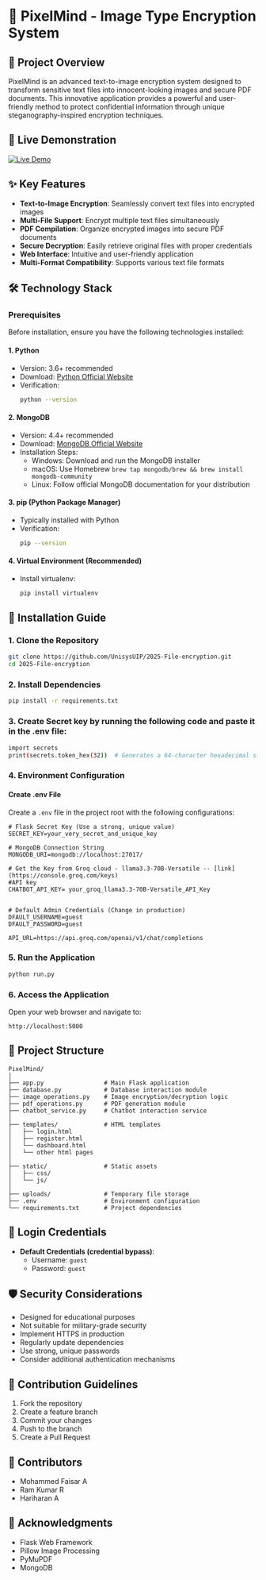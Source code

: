 # 🔐 PixelMind - Image Type Encryption System

## 📖 Project Overview

PixelMind is an advanced text-to-image encryption system designed to transform sensitive text files into innocent-looking images and secure PDF documents. This innovative application provides a powerful and user-friendly method to protect confidential information through unique steganography-inspired encryption techniques.

## 🚀 Live Demonstration

[![Live Demo](https://img.shields.io/badge/Live-Demo-success?style=for-the-badge)](https://pixelminds.pythonanywhere.com/)

## ✨ Key Features

- **Text-to-Image Encryption**: Seamlessly convert text files into encrypted images
- **Multi-File Support**: Encrypt multiple text files simultaneously
- **PDF Compilation**: Organize encrypted images into secure PDF documents
- **Secure Decryption**: Easily retrieve original files with proper credentials
- **Web Interface**: Intuitive and user-friendly application
- **Multi-Format Compatibility**: Supports various text file formats

## 🛠 Technology Stack

### Prerequisites

Before installation, ensure you have the following technologies installed:

#### 1. Python
- Version: 3.6+ recommended
- Download: [Python Official Website](https://www.python.org/downloads/)
- Verification:
  ```bash
  python --version
  ```

#### 2. MongoDB
- Version: 4.4+ recommended
- Download: [MongoDB Official Website](https://www.mongodb.com/try/download/community)
- Installation Steps:
  - Windows: Download and run the MongoDB installer
  - macOS: Use Homebrew `brew tap mongodb/brew && brew install mongodb-community`
  - Linux: Follow official MongoDB documentation for your distribution

#### 3. pip (Python Package Manager)
- Typically installed with Python
- Verification:
  ```bash
  pip --version
  ```

#### 4. Virtual Environment (Recommended)
- Install virtualenv:
  ```bash
  pip install virtualenv
  ```

## 🚀 Installation Guide

### 1. Clone the Repository
```bash
git clone https://github.com/UnisysUIP/2025-File-encryption.git
cd 2025-File-encryption
```

### 2. Install Dependencies
```bash
pip install -r requirements.txt
```

### 3. Create Secret key by running the following code and paste it in the .env file:
```bash
import secrets
print(secrets.token_hex(32))  # Generates a 64-character hexadecimal string
```
### 4. Environment Configuration

#### Create .env File
Create a `.env` file in the project root with the following configurations:

```plaintext
# Flask Secret Key (Use a strong, unique value)
SECRET_KEY=your_very_secret_and_unique_key

# MongoDB Connection String
MONGODB_URI=mongodb://localhost:27017/

# Get the Key from Groq cloud - llama3.3-70B-Versatile -- [link](https://console.groq.com/keys)
#API key
CHATBOT_API_KEY= your_groq_llama3.3-70B-Versatile_API_Key


# Default Admin Credentials (Change in production)
DFAULT_USERNAME=guest
DFAULT_PASSWORD=guest

API_URL=https://api.groq.com/openai/v1/chat/completions

```


### 5. Run the Application
```bash
python run.py
```

### 6. Access the Application
Open your web browser and navigate to:
```
http://localhost:5000
```

## 📂 Project Structure

```
PixelMind/
│
├── app.py                 # Main Flask application
├── database.py            # Database interaction module
├── image_operations.py    # Image encryption/decryption logic
├── pdf_operations.py      # PDF generation module
├── chatbot_service.py     # Chatbot interaction service
│
├── templates/             # HTML templates
│   ├── login.html
│   ├── register.html
│   └── dashboard.html
│   └── other html pages
│
├── static/                # Static assets
│   ├── css/
│   └── js/
│
├── uploads/               # Temporary file storage
├── .env                   # Environment configuration
└── requirements.txt       # Project dependencies
```

## 🔐 Login Credentials

- **Default Credentials (credential bypass)**:
  - Username: `guest`
  - Password: `guest`
## 🛡️ Security Considerations

- Designed for educational purposes
- Not suitable for military-grade security
- Implement HTTPS in production
- Regularly update dependencies
- Use strong, unique passwords
- Consider additional authentication mechanisms

## 🔄 Contribution Guidelines

1. Fork the repository
2. Create a feature branch
3. Commit your changes
4. Push to the branch
5. Create a Pull Request


## 👥 Contributors

- Mohammed Faisar A 
- Ram Kumar R 
- Hariharan A

## 🙏 Acknowledgments

- Flask Web Framework
- Pillow Image Processing
- PyMuPDF
- MongoDB
